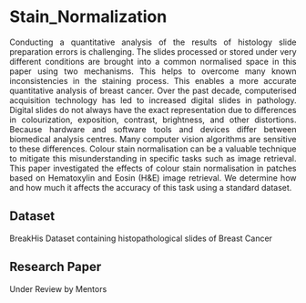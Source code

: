 <h1>Stain_Normalization</h1>
<p align = "justify">
  Conducting a quantitative analysis of the results of histology slide preparation errors is challenging. The slides processed or stored under very different conditions are brought into a common normalised space in this paper using two mechanisms. This helps to overcome many known inconsistencies in the staining process. This enables a more accurate quantitative analysis of breast cancer. Over the past decade, computerised acquisition technology has led to increased digital slides in pathology. Digital slides do not always have the exact representation due to differences in colourization, exposition, contrast, brightness, and other distortions. Because hardware and software tools and devices differ between biomedical analysis centres. Many computer vision algorithms are sensitive to these differences. Colour stain normalisation can be a valuable technique to mitigate this misunderstanding in specific tasks such as image retrieval. This paper investigated the effects of colour stain normalisation in patches based on Hematoxylin and Eosin (H&E) image retrieval. We determine how and how much it affects the accuracy of this task using a standard dataset.
</p>
<h2>Dataset</h2>
<p>BreakHis Dataset containing histopathological slides of Breast Cancer</p>
<h2>Research Paper</h2>
<P>Under Review by Mentors</P>
